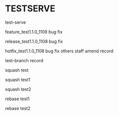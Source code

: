 # TESTSERVE
test-serve

feature_test1.1.0_1108 bug fix

release_test1.1.0_1108 bug fix

hotfix_test1.1.0_1108 bug fix
others staff amend record

test-branch record

squash test

squash test1

squash test2

rebase test1

rebase test2